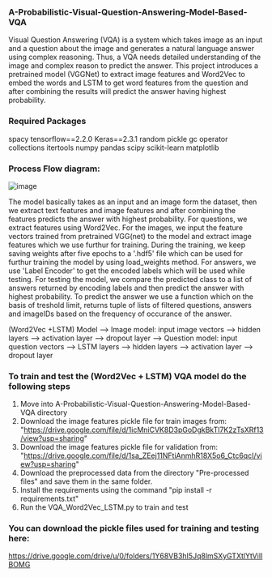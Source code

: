 ### A-Probabilistic-Visual-Question-Answering-Model-Based-VQA
Visual Question Answering (VQA) is a system which takes image as an input and a question about the image and generates a natural language answer using complex reasoning. Thus, a VQA needs detailed understanding of the image and complex reason to predict the answer. This project introduces a pretrained model (VGGNet) to extract image features and Word2Vec to embed the words and LSTM to get word features from the question and after combining the results will predict the answer having highest probability.


### Required Packages

spacy                     tensorflow==2.2.0
Keras==2.3.1              random
pickle                    gc
operator                  collections
itertools                 numpy
pandas                    scipy
scikit-learn              matplotlib

### Process Flow diagram:

![image](https://user-images.githubusercontent.com/61022065/114544743-0b2ca700-9c29-11eb-9e7c-6caf6382d05e.png)

The model basically takes as an input and an image form the dataset, then we extract text features and image features and after combining the features predicts the answer with highest probability. For questions, we extract features using Word2Vec. For the images, we input the feature vectors trained from pretrained VGG(net) to the model and extract image features which we use furthur for training. During the training, we keep saving weights after five epochs to a '.hdf5' file which can be used for furthur training the model by using load_weights method. For answers, we use 'Label Encoder' to get the encoded labels which will be used while testing. For testing the model, we compare the predicted class to a list of answers returned by encoding labels and then predict the answer with highest probability. To predict the answer we use a function which on the basis of treshold limit, returns tuple of lists of filtered questions, answers and imageIDs based on the frequency of occurance of the answer.

(Word2Vec +LSTM) Model --> Image model: input image vectors --> hidden layers --> activation layer --> dropout layer
                       --> Question model: input question vectors --> LSTM layers --> hidden layers --> activation layer --> dropout layer
                       
### To train and test the (Word2Vec + LSTM) VQA model do the following steps
1. Move into A-Probabilistic-Visual-Question-Answering-Model-Based-VQA directory
2. Download the image features pickle file for train images from:
   "https://drive.google.com/file/d/1icMniCVK8D3pGoDgkBkTl7K2zTsXRf13/view?usp=sharing"
3. Download the image features pickle file for validation from:
   "https://drive.google.com/file/d/1sa_ZEej11NFtiAnmhR18X5o6_Ctc6qcI/view?usp=sharing"
4. Download the preprocessed data from the directory "Pre-processed files" and save them in the same folder.
5. Install the requirements using the command "pip install -r requirements.txt"
6. Run the VQA_Word2Vec_LSTM.py to train and test
                       
### You can download the pickle files used for training and testing here:

https://drive.google.com/drive/u/0/folders/1Y68VB3hI5Jq8lmSXyGTXtlYtVilIBOMG






